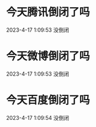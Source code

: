 # 今天腾讯倒闭了吗

2023-4-17 1:09:53 没倒闭

# 今天微博倒闭了吗

2023-4-17 1:09:53 没倒闭

# 今天百度倒闭了吗

2023-4-17 1:09:54 没倒闭


